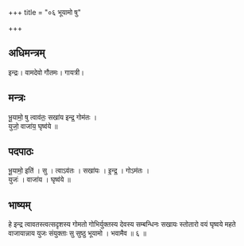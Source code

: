 +++
title = "०६ भूयामो षु"

+++
## अधिमन्त्रम्
इन्द्रः। वामदेवो गौतमः। गायत्री।

## मन्त्रः
भू॒यामो॒ षु त्वाव॑तः॒ सखा॑य इन्द्र॒ गोम॑तः ।  
युजो॒ वाजा॑य॒ घृष्व॑ये ॥

## पदपाठः
भू॒यामो॒ इति॑ । सु । त्वाऽव॑तः । सखा॑यः । इ॒न्द्र॒ । गोऽम॑तः ।  
युजः॑ । वाजा॑य । घृष्व॑ये ॥

## भाष्यम्
हे इन्द्र त्वावतस्त्वत्सदृशस्य गोमतो गोभिर्युक्तस्य देवस्य सम्बन्धिनः सखायः स्तोतारो वयं घृष्वये महते वाजायान्नाय युजः संयुक्ताः सु सुष्ठु भूयामो । भवामैव ॥ ६ ॥